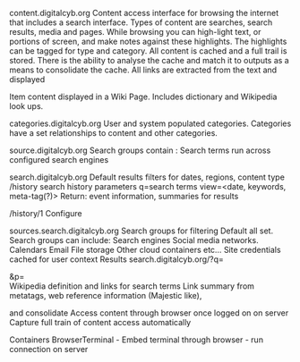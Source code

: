 content.digitalcyb.org
Content access interface for browsing the internet that includes a search interface. Types of content are searches, search results, media and pages. 
While browsing you can high-light text, or portions of screen, and make notes against these highlights. The highlights can be tagged for type and category.
All content is cached and a full trail is stored. There is the ability to analyse the cache and match it to outputs as a means to consolidate the cache. 
All links are extracted from the text and displayed 

Item content displayed in a Wiki Page. Includes dictionary and Wikipedia look ups.

categories.digitalcyb.org
User and system populated categories. Categories have a set relationships to content and other categories.

source.digitalcyb.org
Search groups contain : 
Search terms run across configured search engines

search.digitalcyb.org 
Default results filters for dates, regions, content type
/history search history
parameters
q=search terms
view=<date, keywords, meta-tag(?)>
Return: event information, summaries for results 


/history/1
Configure

sources.search.digitalcyb.org 
Search groups for filtering
Default all set. Search groups can include: 
	Search engines 
	Social media networks. Calendars
	Email 
	File storage 
	Other cloud containers etc… 
Site credentials cached for user context
Results search.digitalcyb.org/?q=<search term>&p=<search parameters>
Wikipedia definition and links for search terms
Link summary from metatags, web reference information (Majestic like),


 and consolidate Access content through browser once logged on on server
Capture full train of content access automatically

Containers
BrowserTerminal - Embed terminal through browser - run connection on server

